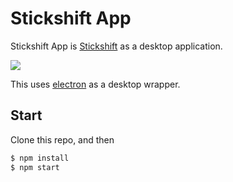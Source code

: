 # Stickshift App

Stickshift App is [Stickshift](https://github.com/mapbox/stickshift) as a
desktop application.

![](http://i.imgur.com/sbV4ARw.gif)

This uses [electron](http://electron.atom.io/) as a desktop wrapper.

## Start

Clone this repo, and then

```sh
$ npm install
$ npm start
```
